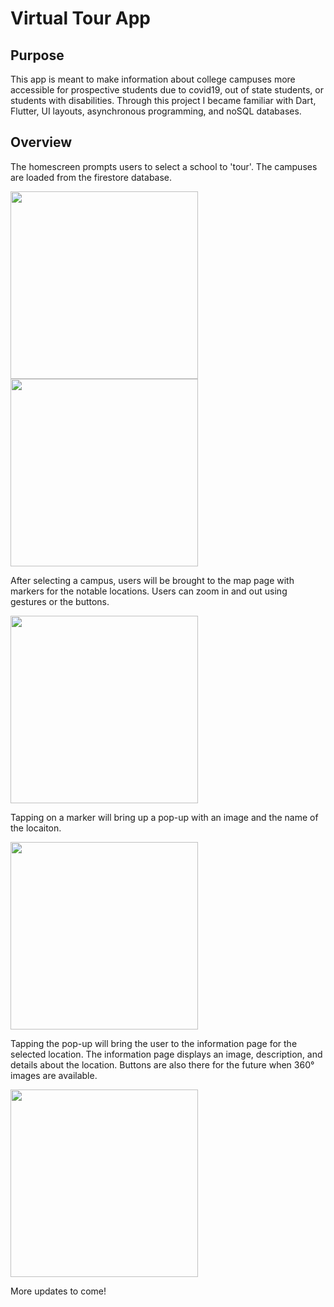 # Virtual Tour App

## Purpose

This app is meant to make information about college campuses more accessible for prospective students due to covid19, out of state students, or students with disabilities. Through this project I became familiar with Dart, Flutter, UI layouts, asynchronous programming, and noSQL databases.

## Overview

The homescreen prompts users to select a school to 'tour'. The campuses are loaded from the firestore database.

<img src="images/readme%20images/homepage.png?raw=true" width="300"> <img src="images/readme%20images/homepage%20selector.png?raw=true" width="300"> 

After selecting a campus, users will be brought to the map page with markers for the notable locations. Users can zoom in and out using gestures or the buttons.

<img src="images/readme%20images/mappage.png?raw=true" width="300"> 

Tapping on a marker will bring up a pop-up with an image and the name of the locaiton.

<img src="images/readme%20images/mappage%20infowindow.png?raw=true" width="300"> 

Tapping the pop-up will bring the user to the information page for the selected location. The information page displays an image, description, and details about the location. Buttons are also there for the future when 360° images are available.

<img src="images/readme%20images/infopage.png?raw=true" width="300"> 

More updates to come!
